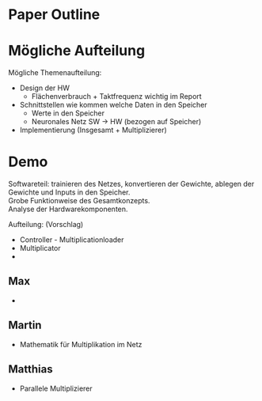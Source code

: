 # Paper Outline

# Mögliche Aufteilung

Mögliche Themenaufteilung:
- Design der HW
    - Flächenverbrauch + Taktfrequenz wichtig im Report
- Schnittstellen wie kommen welche Daten in den Speicher
    - Werte in den Speicher
    - Neuronales Netz SW -> HW (bezogen auf Speicher)
- Implementierung (Insgesamt + Multiplizierer)

# Demo

Softwareteil: trainieren des Netzes, konvertieren der Gewichte, ablegen der Gewichte und Inputs in den Speicher.  
Grobe Funktionweise des Gesamtkonzepts.  
Analyse der Hardwarekomponenten.

Aufteilung: (Vorschlag)

- Controller - Multiplicationloader
- Multiplicator
-

## Max

-

## Martin

- Mathematik für Multiplikation im Netz

## Matthias

- Parallele Multiplizierer
